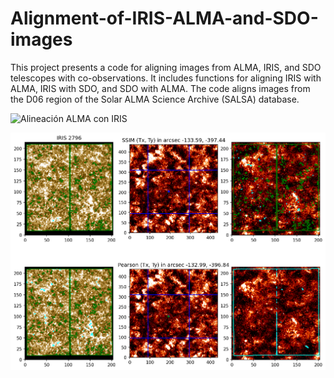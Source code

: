 # Alignment-of-IRIS-ALMA-and-SDO-images
This project presents a code for aligning images from ALMA, IRIS, and SDO telescopes with co-observations. It includes functions for aligning IRIS with ALMA, IRIS with SDO, and SDO with ALMA. The code aligns images from the D06 region of the Solar ALMA Science Archive (SALSA) database.



![Alineación ALMA con IRIS](IMAGES_RESULTS/result_alingnment_with_iris.jpg)




![Alineación ALMA con IRIS](IMAGES_RESULTS/2796.png)


